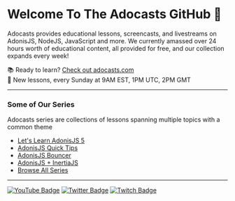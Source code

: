 # Welcome To The Adocasts GitHub 👋
Adocasts provides educational lessons, screencasts, and livestreams on AdonisJS, NodeJS, JavaScript and more. We currently amassed over 24 hours worth of educational content, all provided for free, and our collection expands every week!

📚 Ready to learn? [Check out adocasts.com](https://adocasts.com)  
🎉 New lessons, every Sunday at 9AM EST, 1PM UTC, 2PM GMT

---

### Some of Our Series
 Adocasts series are collections of lessons spanning multiple topics with a common theme 
- [Let's Learn AdonisJS 5](https://adocasts.com/series/lets-learn-adonisjs-5)  
- [AdonisJS Quick Tips](https://adocasts.com/series/adonisjs-quick-tip)  
- [AdonisJS Bouncer](https://adocasts.com/series/adonisjs-bouncer)  
- [AdonisJS + InertiaJS](https://adocasts.com/series/adonisjs-inertiajs)
- [Browse All Series](https://adocasts.com/series)

---
[![YouTube Badge](https://img.shields.io/youtube/channel/subscribers/UCTEKX3KQAJi7_0-_rSz0Edg?logo=YouTube&style=for-the-badge)](https://youtube.com/adocasts)
[![Twitter Badge](https://img.shields.io/twitter/follow/adocasts?logo=twitter&logoColor=white&style=for-the-badge)](https://twitter.com/adocasts)
[![Twitch Badge](https://img.shields.io/twitch/status/adocasts?logo=twitch&logoColor=white&style=for-the-badge)](https://twitch.tv/adocasts)

